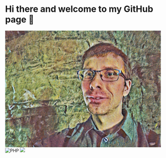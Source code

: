 # Hi there and welcome to my GitHub page 👋

<!--
**GeorgiNiagulov/GeorgiNiagulov** is a ✨ _special_ ✨ repository because its `README.md` (this file) appears on your GitHub profile.

Here are some ideas to get you started:

- 🔭 I’m currently working on ...
- 🌱 I’m currently learning ...
- 👯 I’m looking to collaborate on ...
- 🤔 I’m looking for help with ...
- 💬 Ask me about ...
- 📫 How to reach me: ...
- 😄 Pronouns: ...
- ⚡ Fun fact: ...
-->
<img src="/SlQU3mbWmPLSsMYg_20180812_154823.png" alt="banner" align="center" />
<img alt="PHP" src="https://img.shields.io/badge/PHP-777BB4?logo=php&logoColor=white&style=for-the-badge" />
<img src="https://github-readme-stats.vercel.app/api?username=GeorgiNiagulov&count_private=true&title_color=FD9047&icon_color=FD9047&text_color=0C2233&custom_title=Georgi+Niagulov's+GitHub+Stats&show_icons=true" />
